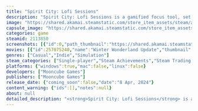 ```yaml
---
title: "Spirit City: Lofi Sessions"
description: "Spirit City: Lofi Sessions is a gamified focus tool, set to a soothing lofi soundtrack. Discover and collect Spirits, customize your cozy virtual space, and facilitate your real-life tasks with a collection of handy features designed to improve concentration and ease stress."
image: "https://shared.akamai.steamstatic.com/store_item_assets/steam/apps/2113850/header_alt_assets_2.jpg?t=1732718374"
capsule_image: "https://shared.akamai.steamstatic.com/store_item_assets/steam/apps/2113850/83d771883e98fd9706f12f0053ac15cf3e09f899/capsule_231x87_alt_assets_2.jpg?t=1732718374"
categories: game
steamid: 2113850
screenshots: [{"id":0,"path_thumbnail":"https://shared.akamai.steamstatic.com/store_item_assets/steam/apps/2113850/ss_1c58b559cb42215257bc04eb0d1ee76a0a574ecb.600x338.jpg?t=1732718374","path_full":"https://shared.akamai.steamstatic.com/store_item_assets/steam/apps/2113850/ss_1c58b559cb42215257bc04eb0d1ee76a0a574ecb.1920x1080.jpg?t=1732718374"},{"id":1,"path_thumbnail":"https://shared.akamai.steamstatic.com/store_item_assets/steam/apps/2113850/ss_963e00c101eec9bc73d13f2e7235200f5caf7349.600x338.jpg?t=1732718374","path_full":"https://shared.akamai.steamstatic.com/store_item_assets/steam/apps/2113850/ss_963e00c101eec9bc73d13f2e7235200f5caf7349.1920x1080.jpg?t=1732718374"},{"id":2,"path_thumbnail":"https://shared.akamai.steamstatic.com/store_item_assets/steam/apps/2113850/ss_b3ba7132b3eb0b88ea9b547ecc60cf006b0916d9.600x338.jpg?t=1732718374","path_full":"https://shared.akamai.steamstatic.com/store_item_assets/steam/apps/2113850/ss_b3ba7132b3eb0b88ea9b547ecc60cf006b0916d9.1920x1080.jpg?t=1732718374"},{"id":3,"path_thumbnail":"https://shared.akamai.steamstatic.com/store_item_assets/steam/apps/2113850/ss_923abe3f755d35ff5c6e07d33411f988fc6e6003.600x338.jpg?t=1732718374","path_full":"https://shared.akamai.steamstatic.com/store_item_assets/steam/apps/2113850/ss_923abe3f755d35ff5c6e07d33411f988fc6e6003.1920x1080.jpg?t=1732718374"},{"id":4,"path_thumbnail":"https://shared.akamai.steamstatic.com/store_item_assets/steam/apps/2113850/ss_a0e0495a55e65465416f88b7ba7f3322b489c974.600x338.jpg?t=1732718374","path_full":"https://shared.akamai.steamstatic.com/store_item_assets/steam/apps/2113850/ss_a0e0495a55e65465416f88b7ba7f3322b489c974.1920x1080.jpg?t=1732718374"},{"id":5,"path_thumbnail":"https://shared.akamai.steamstatic.com/store_item_assets/steam/apps/2113850/ss_1c94bf73fe26fa01774b3e511b4d71054cb8ae18.600x338.jpg?t=1732718374","path_full":"https://shared.akamai.steamstatic.com/store_item_assets/steam/apps/2113850/ss_1c94bf73fe26fa01774b3e511b4d71054cb8ae18.1920x1080.jpg?t=1732718374"},{"id":6,"path_thumbnail":"https://shared.akamai.steamstatic.com/store_item_assets/steam/apps/2113850/ss_da1685dfa4082f00aa9a43a0d129662ae6396aab.600x338.jpg?t=1732718374","path_full":"https://shared.akamai.steamstatic.com/store_item_assets/steam/apps/2113850/ss_da1685dfa4082f00aa9a43a0d129662ae6396aab.1920x1080.jpg?t=1732718374"},{"id":7,"path_thumbnail":"https://shared.akamai.steamstatic.com/store_item_assets/steam/apps/2113850/ss_f7496c7a6e982138f62c37f7d90d68a94e0f0d4b.600x338.jpg?t=1732718374","path_full":"https://shared.akamai.steamstatic.com/store_item_assets/steam/apps/2113850/ss_f7496c7a6e982138f62c37f7d90d68a94e0f0d4b.1920x1080.jpg?t=1732718374"},{"id":8,"path_thumbnail":"https://shared.akamai.steamstatic.com/store_item_assets/steam/apps/2113850/ss_a2aa30ad2d1fd93cdd352df174714ff1f9e4844f.600x338.jpg?t=1732718374","path_full":"https://shared.akamai.steamstatic.com/store_item_assets/steam/apps/2113850/ss_a2aa30ad2d1fd93cdd352df174714ff1f9e4844f.1920x1080.jpg?t=1732718374"},{"id":9,"path_thumbnail":"https://shared.akamai.steamstatic.com/store_item_assets/steam/apps/2113850/ss_468a4ca3f9c2112cd0b6c79021410d6a1312c22a.600x338.jpg?t=1732718374","path_full":"https://shared.akamai.steamstatic.com/store_item_assets/steam/apps/2113850/ss_468a4ca3f9c2112cd0b6c79021410d6a1312c22a.1920x1080.jpg?t=1732718374"}]
movies: [{"id":257075240,"name":"Winter Wonderland Update","thumbnail":"https://shared.akamai.steamstatic.com/store_item_assets/steam/apps/257075240/bcdbc7b73dd5844a405d5772b963fc7902316080/movie_600x337.jpg?t=1732112715","webm":{"480":"http://video.akamai.steamstatic.com/store_trailers/257075240/movie480_vp9.webm?t=1732112715","max":"http://video.akamai.steamstatic.com/store_trailers/257075240/movie_max_vp9.webm?t=1732112715"},"mp4":{"480":"http://video.akamai.steamstatic.com/store_trailers/257075240/movie480.mp4?t=1732112715","max":"http://video.akamai.steamstatic.com/store_trailers/257075240/movie_max.mp4?t=1732112715"},"highlight":true},{"id":257014203,"name":"Spirit City: Lofi Sessions - Launch Trailer","thumbnail":"https://shared.akamai.steamstatic.com/store_item_assets/steam/apps/257014203/movie.293x165.jpg?t=1712573591","webm":{"480":"http://video.akamai.steamstatic.com/store_trailers/257014203/movie480_vp9.webm?t=1712573591","max":"http://video.akamai.steamstatic.com/store_trailers/257014203/movie_max_vp9.webm?t=1712573591"},"mp4":{"480":"http://video.akamai.steamstatic.com/store_trailers/257014203/movie480.mp4?t=1712573591","max":"http://video.akamai.steamstatic.com/store_trailers/257014203/movie_max.mp4?t=1712573591"},"highlight":true}]
genres: ["Casual","Indie","Simulation"]
steam_categories: ["Single-player","Steam Achievements","Steam Trading Cards","Steam Cloud","Stats","Family Sharing"]
platforms: {"windows":true,"mac":false,"linux":false}
developers: ["Mooncube Games"]
publishers: ["Mooncube Games"]
release_date: {"coming_soon":false,"date":"8 Apr, 2024"}
content_warning: {"ids":[],"notes":null}
about: null
detailed_description: "<strong>Spirit City: Lofi Sessions</strong> is a gamified focus tool, set to a soothing lofi soundtrack.<br>Discover and collect Spirits, customize your cozy virtual space, and facilitate your real-life tasks with a collection of handy features designed to improve concentration and ease stress.<h2 class=\"bb_tag\">CHILL LOFI BEATS AND SOUNDS</h2>Soft, soothing lofi music and dynamic soundscapes such as pattering rain and crackling fire provide the perfect background ambiance to relieve stress and unwind. All music in game is courtesy of Homework Radio and fully stream-friendly, perfect for featuring on youtube or twitch as a pleasing background.<br> <br><img class=\"bb_img\" src=\"https://shared.akamai.steamstatic.com/store_item_assets/steam/apps/2113850/extras/SteamBanner_Desk_Compressed.gif?t=1732718374\" /><h2 class=\"bb_tag\">SHOW OFF YOUR STYLE</h2>Customize both your character and your bedroom to suit your mood, selecting from a multitude of fashion, hairstyle, color, and room decor options. From hoodies to horns, bookshelves to boba teas, fairy lights to fireplaces, there’s dozens of options available for you to flex your unique personality and style.<br> <br><img class=\"bb_img\" src=\"https://shared.akamai.steamstatic.com/store_item_assets/steam/apps/2113850/extras/SteamBanner_Spirits_Compressed.gif?t=1732718374\" /><h2 class=\"bb_tag\">ADORABLE SPIRIT COMPANIONS</h2>Explore different combinations of room activities, soundscapes, and decor options to lure out the mischievous Spirits that populate the world. Discover and collect them as you focus on your tasks. You'll never be alone with a Spirit companion by your side. And yes, every Spirit can be petted too!<br><br><img class=\"bb_img\" src=\"https://shared.akamai.steamstatic.com/store_item_assets/steam/apps/2113850/extras/SteamBanner_Productivity_Compressed.gif?t=1732718374\" /><h2 class=\"bb_tag\">BEGIN YOUR PRODUCTIVITY JOURNEY</h2>Utilize built-in productivity tools, including a to-do list for organization, a pomodoro timer for focused work sessions, and a habit tracker and journal to foster a healthy routine. Earn XP for practicing good habits, unlocking more goodies over time - from new character &amp; room cosmetics, to hints to help discover more Spirits, being productive has never been so rewarding!<h2 class=\"bb_tag\">KEY FEATURES</h2><ul class=\"bb_ul\"><li>Listen along to a carefully curated catalog of chill lofi beats, with a selection of themed playlists for every mood and occasion;<br></li><li>Stay organized using integrated productivity tools, including a to-do list, pomodoro timer, habit tracker and journal;<br></li><li>Create your own avatar. Choose from a variety of hairstyles, outfits, color options, and more to bring to life your own unique Spirit City persona;<br></li><li>Spruce up your room to design your ideal cozy retreat, swapping between different wallpapers, flooring, furniture and wall decor;<br></li><li>Immerse yourself with interactive soundscapes that change the world in real-time to suit your preferred vibe, from the pitter-patter of rain on a window to the crackling of a toasty fireplace;<br></li><li>Decipher hints to lure curious spirits out into the open with the right combination of game settings, unlocking them as your future companions;<br></li><li>Earn XP and level up over time, and by using the game’s features to their fullest. Unlock new cosmetics and customization choices as you progress;<br></li><li>Stream your sessions worry-free thanks to the game’s fully stream-friendly music library - perfect for co-working streams or as a background on Twitch or Youtube;<br></li><li>Expand your song catalog with the built-in web player, providing even more options for the musically adventurous;<br></li><li>Enhance your everyday activities. Spirit City: Lofi Sessions offers a pleasing and distraction-free space for you to better enjoy and concentrate on your work and hobbies.</li></ul>"
---
```


